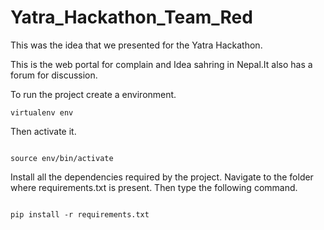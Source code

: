 # Yatra_Hackathon_Team_Red

This was the idea that we presented for the Yatra Hackathon.

This is the web portal for complain and Idea sahring in Nepal.It also has a forum for discussion.

To run the project create a environment.

``` shell
virtualenv env
```

Then activate it.

``` shell

source env/bin/activate

```

Install all the dependencies required by the project.
Navigate to the folder where requirements.txt is present. Then type the following command.

```shell

pip install -r requirements.txt

```

